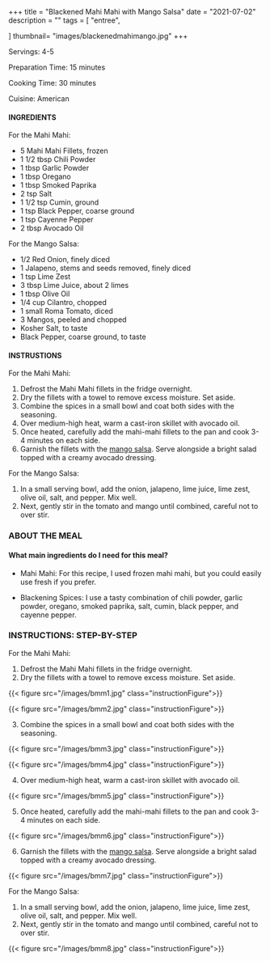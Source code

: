 +++
title = "Blackened Mahi Mahi with Mango Salsa"
date = "2021-07-02"
description = ""
tags = [
    "entree",
    
]
thumbnail= "images/blackenedmahimango.jpg"
+++

Servings: 4-5 <!--more-->

Preparation Time: 15 minutes 

Cooking Time: 30 minutes 

Cuisine: American 

#### INGREDIENTS 

For the Mahi Mahi: 

* 5 Mahi Mahi Fillets, frozen 
* 1 1/2 tbsp Chili Powder 
* 1 tbsp Garlic Powder
* 1 tbsp Oregano 
* 1 tbsp Smoked Paprika 
* 2 tsp Salt 
* 1 1/2 tsp Cumin, ground 
* 1 tsp Black Pepper, coarse ground 
* 1 tsp Cayenne Pepper
* 2 tbsp Avocado Oil 

For the Mango Salsa: 

* 1/2 Red Onion, finely diced 
* 1 Jalapeno, stems and seeds removed, finely diced
* 1 tsp Lime Zest 
* 3 tbsp Lime Juice, about 2 limes 
* 1 tbsp Olive Oil 
* 1/4 cup Cilantro, chopped 
* 1 small Roma Tomato, diced 
* 3 Mangos, peeled and chopped 
* Kosher Salt, to taste 
* Black Pepper, coarse ground, to taste 

#### INSTRUSTIONS

For the Mahi Mahi: 

1. Defrost the Mahi Mahi fillets in the fridge overnight. 
2. Dry the fillets with a towel to remove excess moisture. Set aside. 
3. Combine the spices in a small bowl and coat both sides with the seasoning. 
4. Over medium-high heat, warm a cast-iron skillet with avocado oil.
5. Once heated, carefully add the mahi-mahi fillets to the pan and cook 3-4 minutes on each side. 
6. Garnish the fillets with the [mango salsa](https://www.jamilghar.com/recipe/mango_salsa/). Serve alongside a bright salad topped with a creamy avocado dressing. 

For the Mango Salsa: 

1. In a small serving bowl, add the onion, jalapeno, lime juice, lime zest, olive oil, salt, and pepper. Mix well. 
2. Next, gently stir in the tomato and mango until combined, careful not to over stir.  

### ABOUT THE MEAL

#### What main ingredients do I need for this meal?

* Mahi Mahi: For this recipe, I used frozen mahi mahi, but you could easily use fresh if you prefer. 

* Blackening Spices: I use a tasty combination of chili powder, garlic powder, oregano, smoked paprika, salt, cumin, black pepper, and cayenne pepper. 

### INSTRUCTIONS: STEP-BY-STEP 

For the Mahi Mahi: 

1. Defrost the Mahi Mahi fillets in the fridge overnight. 
2. Dry the fillets with a towel to remove excess moisture. Set aside. 

{{< figure src="/images/bmm1.jpg" class="instructionFigure">}}

{{< figure src="/images/bmm2.jpg" class="instructionFigure">}}

3. Combine the spices in a small bowl and coat both sides with the seasoning. 

{{< figure src="/images/bmm3.jpg" class="instructionFigure">}}

{{< figure src="/images/bmm4.jpg" class="instructionFigure">}}

4. Over medium-high heat, warm a cast-iron skillet with avocado oil.

{{< figure src="/images/bmm5.jpg" class="instructionFigure">}}

5. Once heated, carefully add the mahi-mahi fillets to the pan and cook 3-4 minutes on each side. 

{{< figure src="/images/bmm6.jpg" class="instructionFigure">}}

6. Garnish the fillets with the [mango salsa](https://www.jamilghar.com/recipe/mango_salsa/). Serve alongside a bright salad topped with a creamy avocado dressing. 

{{< figure src="/images/bmm7.jpg" class="instructionFigure">}}

For the Mango Salsa: 
1. In a small serving bowl, add the onion, jalapeno, lime juice, lime zest, olive oil, salt, and pepper. Mix well. 
2. Next, gently stir in the tomato and mango until combined, careful not to over stir.  

{{< figure src="/images/bmm8.jpg" class="instructionFigure">}}
